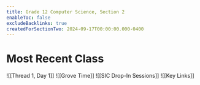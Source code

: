```yaml
---
title: Grade 12 Computer Science, Section 2
enableToc: false
excludeBacklinks: true
createdForSectionTwo: 2024-09-17T00:00:00.000-0400
---
```

# Most Recent Class
![[Thread 1, Day 1]]
![[Grove Time]]
![[SIC Drop-In Sessions]]
![[Key Links]]